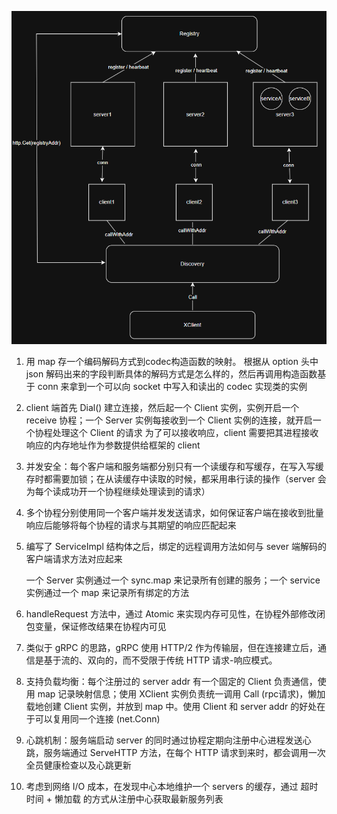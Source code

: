 



![image-20250520161953852](./assets/image-20250520161953852.png)



1. 用 map 存一个编码解码方式到codec构造函数的映射。
   根据从 option 头中 json 解码出来的字段判断具体的解码方式是怎么样的，然后再调用构造函数基于 conn 来拿到一个可以向 socket 中写入和读出的 codec 实现类的实例

2. client 端首先 Dial() 建立连接，然后起一个 Client 实例，实例开启一个 receive 协程；一个 Server 实例每接收到一个 Client 实例的连接，就开启一个协程处理这个 Client 的请求
   为了可以接收响应，client 需要把其进程接收响应的内存地址作为参数提供给框架的 client

3. 并发安全：每个客户端和服务端都分别只有一个读缓存和写缓存，在写入写缓存时都需要加锁；在从读缓存中读取的时候，都采用串行读的操作（server 会为每个读成功开一个协程继续处理读到的请求）

4. 多个协程分别使用同一个客户端并发发送请求，如何保证客户端在接收到批量响应后能够将每个协程的请求与其期望的响应匹配起来

5. 编写了 ServiceImpl 结构体之后，绑定的远程调用方法如何与 sever 端解码的客户端请求方法对应起来

   一个 Server 实例通过一个 sync.map 来记录所有创建的服务；一个 service 实例通过一个 map 来记录所有绑定的方法

6. handleRequest 方法中，通过 Atomic 来实现内存可见性，在协程外部修改闭包变量，保证修改结果在协程内可见

7. 类似于 gRPC 的思路，gRPC 使用 HTTP/2 作为传输层，但在连接建立后，通信是基于流的、双向的，而不受限于传统 HTTP 请求-响应模式。

8. 支持负载均衡：每个注册过的 server addr 有一个固定的 Client 负责通信，使用 map 记录映射信息；使用 XClient 实例负责统一调用 Call (rpc请求)，懒加载地创建 Client 实例，并放到 map 中。使用 Client 和 server addr 的好处在于可以复用同一个连接 (net.Conn)

9. 心跳机制：服务端启动 server 的同时通过协程定期向注册中心进程发送心跳，服务端通过 ServeHTTP 方法，在每个 HTTP 请求到来时，都会调用一次全员健康检查以及心跳更新

10. 考虑到网络 I/O 成本，在发现中心本地维护一个 servers 的缓存，通过 超时时间 + 懒加载 的方式从注册中心获取最新服务列表